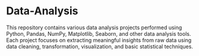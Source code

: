 # Data-Analysis
This repository contains various data analysis projects performed using Python, Pandas, NumPy, Matplotlib, Seaborn, and other data analysis tools. Each project focuses on extracting meaningful insights from raw data using data cleaning, transformation, visualization, and basic statistical techniques.
